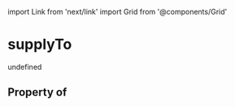 import Link from 'next/link'
import Grid from '@components/Grid'

# supplyTo

undefined

## Property of



